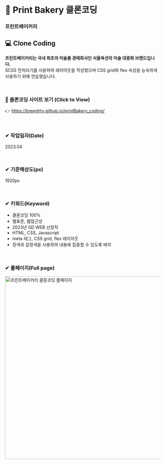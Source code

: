 # 📌 Print Bakery 클론코딩

### 프린트베이커리


## 💻 Clone Coding 
**프린트베이커리는 국내 최초의 미술품 경매회사인 서울옥션의 미술 대중화 브랜드입니다.** <br>
SCSS 전처리기를 사용하여 레이아웃을 작성했으며 CSS grid와 flex 속성을 능숙하게 사용하기 위해 연습했습니다. <br>

<br>

### 👀 클론코딩 사이트 보기 (Click to View) 
👉 <https://breeghty.github.io/printBakery_coding/>

<br>

### ✔ 작업일자(Date)
2023.04

<br>

### ✔ 기준해상도(px)
1920px

<br>

### ✔ 키워드(Keyword)
- 클론코딩 100%
- 웹표준, 웹접근성
- 2023년 GD WEB 선정작
- HTML, CSS, Javascript
- meta 태그, CSS grid, flex 레이아웃
- 흰색과 검정색을 사용하여 내용에 집중할 수 있도록 배치

<br>

### ✔ 풀페이지(Full page)
<img src="./img/fullshot.png" width="600px" height="auto" alt="프린트베이커리 클론코딩 풀페이지">


